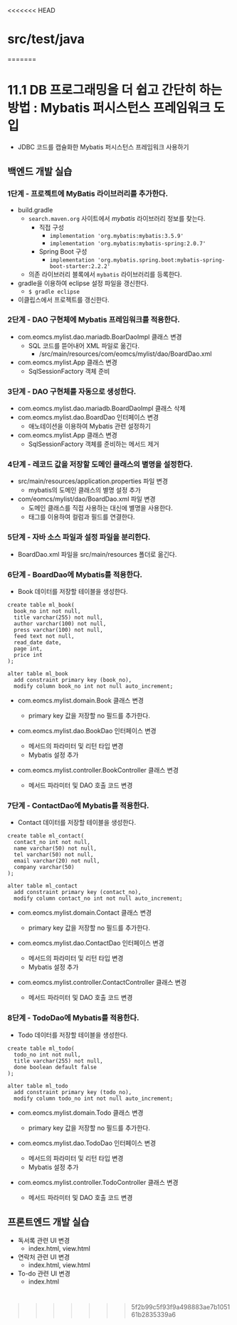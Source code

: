 <<<<<<< HEAD
# src/test/java
=======
# 11.1 DB 프로그래밍을 더 쉽고 간단히 하는 방법 : Mybatis 퍼시스턴스 프레임워크 도입

- JDBC 코드를 캡슐화한 Mybatis 퍼시스턴스 프레임워크 사용하기

## 백엔드 개발 실습

### 1단계 - 프로젝트에 MyBatis 라이브러리를 추가한다.

- build.gradle   
  - `search.maven.org` 사이트에서 *mybatis* 라이브러리 정보를 찾는다.
    - 직접 구성
      - `implementation 'org.mybatis:mybatis:3.5.9'`
      - `implementation 'org.mybatis:mybatis-spring:2.0.7'`
    - Spring Boot 구성
      - `implementation 'org.mybatis.spring.boot:mybatis-spring-boot-starter:2.2.2'`
  - 의존 라이브러리 블록에서 `mybatis` 라이브러리를 등록한다.
- gradle을 이용하여 eclipse 설정 파일을 갱신한다.
  - `$ gradle eclipse`
- 이클립스에서 프로젝트를 갱신한다.

### 2단계 - DAO 구현체에 Mybatis 프레임워크를 적용한다.

- com.eomcs.mylist.dao.mariadb.BoarDaoImpl 클래스 변경
  - SQL 코드를 뜯어내어 XML 파일로 옮긴다.
    - /src/main/resources/com/eomcs/mylist/dao/BoardDao.xml
- com.eomcs.mylist.App 클래스 변경
  - SqlSessionFactory 객체 준비

### 3단계 - DAO 구현체를 자동으로 생성한다.

- com.eomcs.mylist.dao.mariadb.BoardDaoImpl 클래스 삭제
- com.eomcs.mylist.dao.BoardDao 인터페이스 변경
  - 애노테이션을 이용하여 Mybatis 관련 설정하기
- com.eomcs.mylist.App 클래스 변경
  - SqlSessionFactory 객체를 준비하는 메서드 제거

### 4단계 - 레코드 값을 저장할 도메인 클래스의 별명을 설정한다.

- src/main/resources/application.properties 파일 변경
  - mybatis의 도메인 클래스의 별명 설정 추가
- com/eomcs/mylist/dao/BoardDao.xml 파일 변경
  - 도메인 클래스를 직접 사용하는 대신에 별명을 사용한다.
  - <resultMap></resultMap> 태그를 이용하여 컬럼과 필드를 연결한다.


### 5단계 - 자바 소스 파일과 설정 파일을 분리한다.

- BoardDao.xml 파일을 src/main/resources 폴더로 옮긴다.


### 6단계 - BoardDao에 Mybatis를 적용한다.

- Book 데이터를 저장할 테이블을 생성한다.
```
create table ml_book(
  book_no int not null,
  title varchar(255) not null,
  author varchar(100) not null,
  press varchar(100) not null,
  feed text not null,
  read_date date,
  page int,
  price int
);

alter table ml_book
  add constraint primary key (book_no),
  modify column book_no int not null auto_increment;
```

- com.eomcs.mylist.domain.Book 클래스 변경
  - primary key 값을 저장할 no 필드를 추가한다.

- com.eomcs.mylist.dao.BookDao 인터페이스 변경
  - 메서드의 파라미터 및 리턴 타입 변경
  - Mybatis 설정 추가

- com.eomcs.mylist.controller.BookController 클래스 변경
  - 메서드 파라미터 및 DAO 호출 코드 변경


### 7단계 - ContactDao에 Mybatis를 적용한다.

- Contact 데이터를 저장할 테이블을 생성한다.
```
create table ml_contact(
  contact_no int not null,
  name varchar(50) not null,
  tel varchar(50) not null,
  email varchar(20) not null,
  company varchar(50)
);

alter table ml_contact
  add constraint primary key (contact_no),
  modify column contact_no int not null auto_increment;
```

- com.eomcs.mylist.domain.Contact 클래스 변경
  - primary key 값을 저장할 no 필드를 추가한다.

- com.eomcs.mylist.dao.ContactDao 인터페이스 변경
  - 메서드의 파라미터 및 리턴 타입 변경
  - Mybatis 설정 추가

- com.eomcs.mylist.controller.ContactController 클래스 변경
  - 메서드 파라미터 및 DAO 호출 코드 변경


### 8단계 - TodoDao에 Mybatis를 적용한다.

- Todo 데이터를 저장할 테이블을 생성한다.
```
create table ml_todo(
  todo_no int not null,
  title varchar(255) not null,
  done boolean default false
);

alter table ml_todo
  add constraint primary key (todo_no),
  modify column todo_no int not null auto_increment;
```

- com.eomcs.mylist.domain.Todo 클래스 변경
  - primary key 값을 저장할 no 필드를 추가한다.

- com.eomcs.mylist.dao.TodoDao 인터페이스 변경
  - 메서드의 파라미터 및 리턴 타입 변경
  - Mybatis 설정 추가

- com.eomcs.mylist.controller.TodoController 클래스 변경
  - 메서드 파라미터 및 DAO 호출 코드 변경

## 프론트엔드 개발 실습

- 독서록 관련 UI 변경
  - index.html, view.html
- 연락처 관련 UI 변경
  - index.html, view.html
- To-do 관련 UI 변경
  - index.html







#
>>>>>>> 5f2b99c5f93f9a498883ae7b105161b2835339a6
